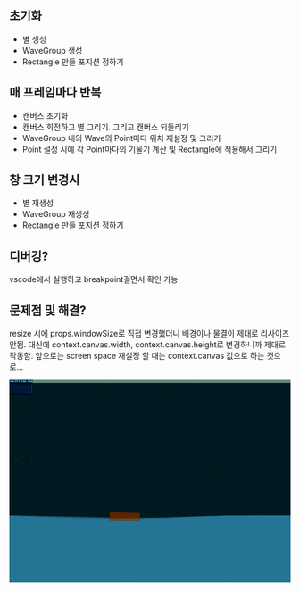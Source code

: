 ## 초기화
- 별 생성
- WaveGroup 생성
- Rectangle 만들 포지션 정하기

## 매 프레임마다 반복
- 캔버스 초기화
- 캔버스 회전하고 별 그리기. 그리고 캔버스 되돌리기
- WaveGroup 내의 Wave의 Point마다 위치 재설정 및 그리기
- Point 설정 시에 각 Point마다의 기울기 계산 및 Rectangle에 적용해서 그리기

## 창 크기 변경시
- 별 재생성
- WaveGroup 재생성
- Rectangle 만들 포지션 정하기

## 디버깅?
vscode에서 실행하고 breakpoint걸면서 확인 가능

## 문제점 및 해결?
resize 시에 props.windowSize로 직접 변경했더니 배경이나 물결이 제대로 리사이즈 안됨. 대신에 context.canvas.width, context.canvas.height로 변경하니까 제대로 작동함. 앞으로는 screen space 재설정 할 때는 context.canvas 값으로 하는 것으로...


![demo](./wave_demo.gif)